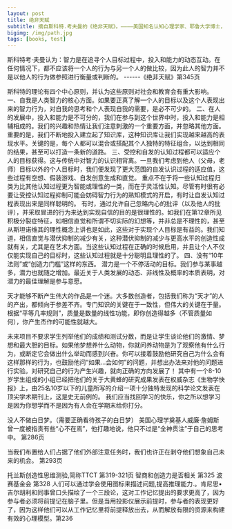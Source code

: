 ```yaml
---
layout: post
title: 绝非天赋
subtitle: 摘自斯科特.考夫曼的《绝非天赋》。————美国知名认知心理学家、耶鲁大学博士，被商业内幕网站评为“改变我们看待世界方式的50位突破性科学家”之一。
bigimg: /img/path.jpg
tags: [books, test]
---
```


斯科特考·夫曼认为：智力是在追寻个人目标过程中，投入和能力的动态互动。在任何情况下，都不应该将一个人的行为与另一个人的做比较，因为此人的智力并不是以他人的行为做参照进行衡量或判断的。                        ------《绝非天赋》第345页

斯科特的理论有四个中心原则，并认为这些原则对社会和教育会有重大影响。
一、自我是人类智力的核心方面。如果要正真了解一个人的目标以及这个人表现出来的智力行为，对自我的思考和个人表现自我的需要，是必不可少的。
二、在人的发展中，投入和能力是不可分的，我们在参与到这个世界中时，投入和能力是相辅相成的。我们的兴趣和热情让我们注意刺激的一个重要方面，并忽略其他方面。重要的是，我们不断地投入建立起了知识库，这种知识库让我们实现越来越高的表现水平。关键的是，每个人都可以混合或搭配其个人独特的特征组合，以达到相同的结果，甚至可以打造一条新的道路。
三、受控和自发的认知过程都可以适应个人的目标获得。这与传统中对智力的认识相背离。一旦我们考虑到他人（父母，老师）目标以外的个人目标时，我们便发现了更大范围的自发认识过程的适应值，这些过程有空想、假装游戏、自发创意生成和直觉。
重点不在于将一些认知过程归类为比其他认知过程更为智能或理性的一类，而在于灵活性认知。尽管有时很有必要让受控认知过程抑制可能会妨碍智力行为的熟知模式的开启，有时让自发认知过程表现出来是同样聪明的。
有时，通过允许自己忽略内心的批评（以及他人的批评），并采取冒进的行为来达到实现自信的目的是很理性的。如我们在第12章所见积极分裂症特征，如相信直觉和所谓不切实际的幻想等，并非总是不理性的，甚至从斯坦诺维其的理性概念上讲也是如此，这些对于实现个人目标是有益的。我们知道，相信直觉与潜伏抑制的减少有关，这种潜伏抑制的减少与更高水平的创造性成就有关，尤其是在艺术方面。当这些认知过程在正确的时候启用，并且让个人不仅仅能实现自己的目标时，这些认知过程就是十分聪明且理性的了。
四、没有“10年法则”或“创造力门槛”这样的东西。
潜力是一个不停活动的目标。我们参与某事越多，潜力也就随之增加。最近关于人类发展的动态、非线性及概率的本质表明，对潜力的最佳理解是参与意愿。

   天才能够不断产生伟大的作品是一个迷。大多数创造者，包括我们称为“天才”的人的产出，都倾向于参差不齐。专门知识的关键在于一致性，但伟大的关键在于量。根据“平等几率规则”，质量是数量的线性功能，即你创造得越多（不管质量如何），你产生杰作的可能性就越大。

   未来项目不要求学生列举他们的成绩和测试分数，而是让学生谈论他们的激情、梦想和最大胆的目标。如果他梦想养什么动物，你就问养动物是为了观察他有什么行为，或断定它会做出什么举动而感到兴奋。你可以接着鼓励他研究自己为什么会有这样那样的行为，也鼓励他问“如果…会如何”的问题，并想出办法来对他的问题进行实验。对研究自己的行为产生兴趣，就向正确的方向发展了！
   其中有一个8-10岁学生组成的小组已经把他们的关于大黄蜂的研究成果发表在权威杂志《生物学快报》上，由25名10岁以下的儿童所写的介绍一项十分独特发现的科学论文发表在顶尖学术期刊上，这是史无前例的。
    我们应当找回学习的快乐，你之所以想学习是因为你想学而不是因为有人会在学期末给你打分。

   没人不做白日梦。（需要正确看待孩子的白日梦）
   美国心理学奠基人威廉·詹姆斯曾一度被指责有些“心不在焉”，他打趣地说，他只不过是“全神贯注”于自己的思考中。               第286页
   
   当我们布置给人们占据了他们外部注意任务时，我们也许正在剥夺他们想象自己未来的机会。                                 第293页
   
   托兰斯创造性思维测验,简称TTCT   第319-321页
   智商和创造力是否相关     第325
   波赛基金会               第328
   人们可以通过学会使用图标来描述问题,提高推理能力.。肯尼思•吉尔胡利和同事曾口头描绘了一个三段论，这对工作记忆提出的要求更高了，因为参与者必须将前提记在脑子里。但是当用投影仪展示前提时，参与者的表现更好了，因为这样他们可以从工作记忆里将前提释放出去，从而解放有限的资源来构建有效的心理模型。第236

